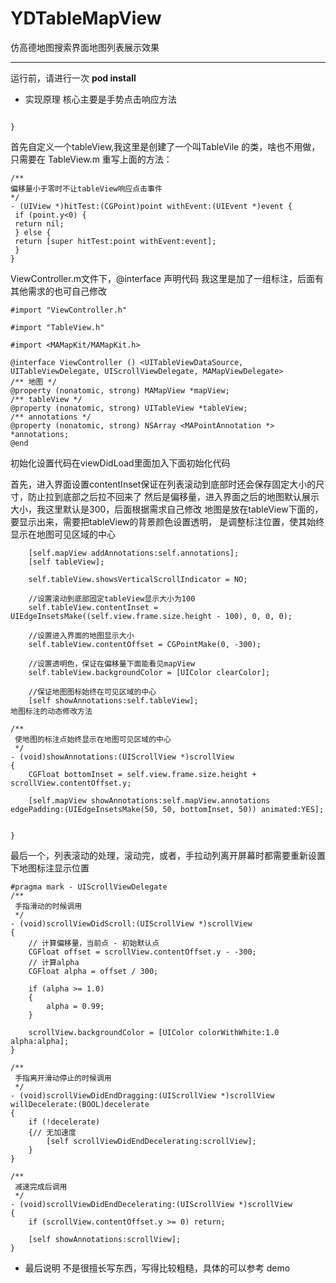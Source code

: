 # YDTableMapView
仿高德地图搜索界面地图列表展示效果

***

运行前，请进行一次 **pod install**

- 实现原理
核心主要是手势点击响应方法
```- (UIView *)hitTest:(CGPoint)point withEvent:(UIEvent *)event { 

}
```
首先自定义一个tableView,我这里是创建了一个叫TableVile 的类，啥也不用做，只需要在 TableView.m 重写上面的方法：
```
/**
偏移量小于零时不让tableView响应点击事件
*/
- (UIView *)hitTest:(CGPoint)point withEvent:(UIEvent *)event {
 if (point.y<0) {
 return nil;
 } else {
 return [super hitTest:point withEvent:event];
 }
}
```
ViewController.m文件下，@interface 声明代码 我这里是加了一组标注，后面有其他需求的也可自己修改
```
#import "ViewController.h"

#import "TableView.h"

#import <MAMapKit/MAMapKit.h>

@interface ViewController () <UITableViewDataSource, UITableViewDelegate, UIScrollViewDelegate, MAMapViewDelegate>
/** 地图 */
@property (nonatomic, strong) MAMapView *mapView;
/** tableView */
@property (nonatomic, strong) UITableView *tableView;
/** annotations */
@property (nonatomic, strong) NSArray <MAPointAnnotation *> *annotations;
@end
```
初始化设置代码在viewDidLoad里面加入下面初始化代码

首先，进入界面设置contentInset保证在列表滚动到底部时还会保存固定大小的尺寸，防止拉到底部之后拉不回来了
然后是偏移量，进入界面之后的地图默认展示大小，我这里默认是300，后面根据需求自己修改
地图是放在tableView下面的，要显示出来，需要把tableView的背景颜色设置透明，
是调整标注位置，使其始终显示在地图可见区域的中心
```
    [self.mapView addAnnotations:self.annotations];
    [self tableView];

    self.tableView.showsVerticalScrollIndicator = NO;

    //设置滚动到底部固定tableView显示大小为100
    self.tableView.contentInset = UIEdgeInsetsMake((self.view.frame.size.height - 100), 0, 0, 0);

    //设置进入界面的地图显示大小
    self.tableView.contentOffset = CGPointMake(0, -300);

    //设置透明色，保证在偏移量下面能看见mapView
    self.tableView.backgroundColor = [UIColor clearColor];

    //保证地图图标始终在可见区域的中心
    [self showAnnotations:self.tableView];
地图标注的动态修改方法

/**
 使地图的标注点始终显示在地图可见区域的中心
 */
- (void)showAnnotations:(UIScrollView *)scrollView
{
    CGFloat bottomInset = self.view.frame.size.height + scrollView.contentOffset.y;

    [self.mapView showAnnotations:self.mapView.annotations edgePadding:(UIEdgeInsetsMake(50, 50, bottomInset, 50)) animated:YES];


}
```
最后一个，列表滚动的处理，滚动完，或者，手拉动列离开屏幕时都需要重新设置下地图标注显示位置
```
#pragma mark - UIScrollViewDelegate
/**
 手指滑动的时候调用
 */
- (void)scrollViewDidScroll:(UIScrollView *)scrollView
{
    // 计算偏移量，当前点 - 初始默认点
    CGFloat offset = scrollView.contentOffset.y - -300;
    // 计算alpha
    CGFloat alpha = offset / 300;

    if (alpha >= 1.0)
    {
        alpha = 0.99;
    }

    scrollView.backgroundColor = [UIColor colorWithWhite:1.0 alpha:alpha];
}

/**
 手指离开滑动停止的时候调用
 */
- (void)scrollViewDidEndDragging:(UIScrollView *)scrollView willDecelerate:(BOOL)decelerate
{
    if (!decelerate)
    {// 无加速度
        [self scrollViewDidEndDecelerating:scrollView];
    }
}

/**
 减速完成后调用
 */
- (void)scrollViewDidEndDecelerating:(UIScrollView *)scrollView
{
    if (scrollView.contentOffset.y >= 0) return;

    [self showAnnotations:scrollView];
}
```
- 最后说明
不是很擅长写东西，写得比较粗糙，具体的可以参考 demo
